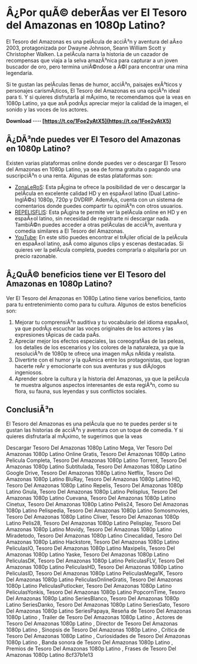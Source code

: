 
 
# Â¿Por quÃ© deberÃ­as ver El Tesoro del Amazonas en 1080p Latino?
 
El Tesoro del Amazonas es una pelÃ­cula de acciÃ³n y aventura del aÃ±o 2003, protagonizada por Dwayne Johnson, Seann William Scott y Christopher Walken. La pelÃ­cula narra la historia de un cazador de recompensas que viaja a la selva amazÃ³nica para capturar a un joven buscador de oro, pero termina uniÃ©ndose a Ã©l para encontrar una mina legendaria.
 
Si te gustan las pelÃ­culas llenas de humor, acciÃ³n, paisajes exÃ³ticos y personajes carismÃ¡ticos, El Tesoro del Amazonas es una opciÃ³n ideal para ti. Y si quieres disfrutarla al mÃ¡ximo, te recomendamos que la veas en 1080p Latino, ya que asÃ­ podrÃ¡s apreciar mejor la calidad de la imagen, el sonido y las voces de los actores.
 
**Download ····· [https://t.co/1Foe2yAtX5](https://t.co/1Foe2yAtX5)**


 
## Â¿DÃ³nde puedes ver El Tesoro del Amazonas en 1080p Latino?
 
Existen varias plataformas online donde puedes ver o descargar El Tesoro del Amazonas en 1080p Latino, ya sea de forma gratuita o pagando una suscripciÃ³n o una renta. Algunas de estas plataformas son:
 
- [ZonaLeRoS](https://www.zona-leros.com/peliculas/el-tesoro-del-amazonas-hd-latino-2019): Esta pÃ¡gina te ofrece la posibilidad de ver o descargar la pelÃ­cula en excelente calidad HD y en espaÃ±ol latino (Dual Latino-InglÃ©s) 1080p, 720p y DVDRIP. AdemÃ¡s, cuenta con un sistema de comentarios donde puedes compartir tu opiniÃ³n con otros usuarios.
- [REPELISFLIS](https://repelisflis.com/peliculas/tesoro-del-amazonas/): Esta pÃ¡gina te permite ver la pelÃ­cula online en HD y en espaÃ±ol latino, sin necesidad de registrarte ni descargar nada. TambiÃ©n puedes acceder a otras pelÃ­culas de acciÃ³n, aventura y comedia similares a El Tesoro del Amazonas.
- [YouTube](https://www.youtube.com/watch?v=joQZZwrWpHg): En este sitio puedes encontrar el trÃ¡iler oficial de la pelÃ­cula en espaÃ±ol latino, asÃ­ como algunos clips y escenas destacadas. Si quieres ver la pelÃ­cula completa, puedes comprarla o alquilarla por un precio razonable.

## Â¿QuÃ© beneficios tiene ver El Tesoro del Amazonas en 1080p Latino?
 
Ver El Tesoro del Amazonas en 1080p Latino tiene varios beneficios, tanto para tu entretenimiento como para tu cultura. Algunos de estos beneficios son:

1. Mejorar tu comprensiÃ³n auditiva y tu vocabulario del idioma espaÃ±ol, ya que podrÃ¡s escuchar las voces originales de los actores y las expresiones tÃ­picas de cada paÃ­s.
2. Apreciar mejor los efectos especiales, las coreografÃ­as de las peleas, los detalles de los escenarios y los colores de la naturaleza, ya que la resoluciÃ³n de 1080p te ofrece una imagen mÃ¡s nÃ­tida y realista.
3. Divertirte con el humor y la quÃ­mica entre los protagonistas, que logran hacerte reÃ­r y emocionarte con sus aventuras y sus diÃ¡logos ingeniosos.
4. Aprender sobre la cultura y la historia del Amazonas, ya que la pelÃ­cula te muestra algunos aspectos interesantes de esta regiÃ³n, como su flora, su fauna, sus leyendas y sus conflictos sociales.

## ConclusiÃ³n
 
El Tesoro del Amazonas es una pelÃ­cula que no te puedes perder si te gustan las historias de acciÃ³n y aventura con un toque de comedia. Y si quieres disfrutarla al mÃ¡ximo, te sugerimos que la veas
 
Descargar Tesoro Del Amazonas 1080p Latino Mega,  Ver Tesoro Del Amazonas 1080p Latino Online Gratis,  Tesoro Del Amazonas 1080p Latino Pelicula Completa,  Tesoro Del Amazonas 1080p Latino Torrent,  Tesoro Del Amazonas 1080p Latino Subtitulada,  Tesoro Del Amazonas 1080p Latino Google Drive,  Tesoro Del Amazonas 1080p Latino Netflix,  Tesoro Del Amazonas 1080p Latino BluRay,  Tesoro Del Amazonas 1080p Latino HD,  Tesoro Del Amazonas 1080p Latino Repelis,  Tesoro Del Amazonas 1080p Latino Gnula,  Tesoro Del Amazonas 1080p Latino Pelisplus,  Tesoro Del Amazonas 1080p Latino Cuevana,  Tesoro Del Amazonas 1080p Latino Cinetux,  Tesoro Del Amazonas 1080p Latino Pelis24,  Tesoro Del Amazonas 1080p Latino Pelispedia,  Tesoro Del Amazonas 1080p Latino Somosmovies,  Tesoro Del Amazonas 1080p Latino Cliver,  Tesoro Del Amazonas 1080p Latino Pelis28,  Tesoro Del Amazonas 1080p Latino Pelisplay,  Tesoro Del Amazonas 1080p Latino Movidy,  Tesoro Del Amazonas 1080p Latino Miradetodo,  Tesoro Del Amazonas 1080p Latino Cinecalidad,  Tesoro Del Amazonas 1080p Latino Hackstore,  Tesoro Del Amazonas 1080p Latino PeliculasIO,  Tesoro Del Amazonas 1080p Latino Maxipelis,  Tesoro Del Amazonas 1080p Latino Yaske,  Tesoro Del Amazonas 1080p Latino PeliculasDK,  Tesoro Del Amazonas 1080p Latino PeliculasFLV,  Tesoro Del Amazonas 1080p Latino PeliculasHD,  Tesoro Del Amazonas 1080p Latino PeliculasID,  Tesoro Del Amazonas 1080p Latino PeliculasMega1K,  Tesoro Del Amazonas 1080p Latino PeliculasOnlineGratis,  Tesoro Del Amazonas 1080p Latino PeliculasPutlocker,  Tesoro Del Amazonas 1080p Latino PeliculasYonkis,  Tesoro Del Amazonas 1080p Latino PopcornTime,  Tesoro Del Amazonas 1080p Latino SeriesBlanco,  Tesoro Del Amazonas 1080p Latino SeriesDanko,  Tesoro Del Amazonas 1080p Latino SeriesGato,  Tesoro Del Amazonas 1080p Latino SeriesPapaya,  Reseña de Tesoro Del Amazonas 1080p Latino ,  Trailer de Tesoro Del Amazonas 1080p Latino ,  Actores de Tesoro Del Amazonas 1080p Latino ,  Director de Tesoro Del Amazonas 1080p Latino ,  Sinopsis de Tesoro Del Amazonas 1080p Latino ,  Crítica de Tesoro Del Amazonas 1080p Latino ,  Curiosidades de Tesoro Del Amazonas 1080p Latino ,  Banda sonora de Tesoro Del Amazonas 1080p Latino ,  Premios de Tesoro Del Amazonas 1080p Latino ,  Frases de Tesoro Del Amazonas 1080p Latino
 8cf37b1e13
 
